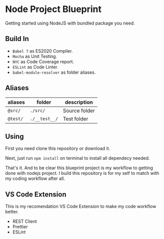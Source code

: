 # Node Project Blueprint

Getting started using NodeJS with bundled package you need.

## Build In

- `Babel 7` as ES2020 Compiler.
- `Mocha` as Unit Testing.
- `NYC` as Code Coverage report.
- `ESLint` as Code Linter.
- `babel-module-resolver` as folder aliases.

## Aliases

| aliases  | folder        | description   |
| -------- | ------------- | ------------- |
| `@src/`  | `./src/`      | Source folder |
| `@test/` | `./__test__/` | Test folder   |

## Using

First you need clone this repository or download it.

Next, just run `npm install` on terminal to install all dependecy needed.

That's it. And to be clear this blueprint project is my workflow to getting done with nodejs project. I build this repository is for my self to match with my coding workflow after all.

## VS Code Extension

This is my recomendation VS Code Extension to make my code workflow better.

- REST Client
- Prettier
- ESLint
